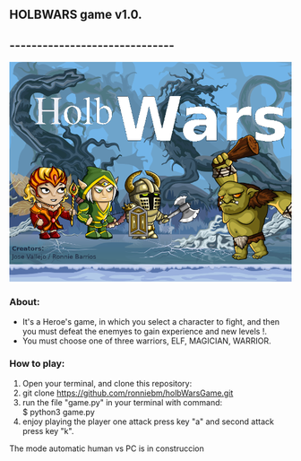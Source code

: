 ## HOLBWARS game v1.0.  
## ------------------------------  

![img](assets/Background/intro.png)
### About:
* It's a Heroe's game, in which you select a character to fight, and then you must defeat the enemyes to gain experience and new levels !. 
* You must choose one of three warriors, ELF, MAGICIAN, WARRIOR.

### How to play:
1)  Open your terminal, and clone this repository:
2)  git clone https://github.com/ronniebm/holbWarsGame.git
3)  run the file "game.py" in your terminal with command:  
		$ python3 game.py  
4)  enjoy playing the player one attack press key "a" and second attack press key "k".

The mode automatic human vs PC is in construccion